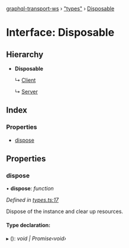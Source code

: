 [graphql-transport-ws](../README.md) › ["types"](../modules/_types_.md) › [Disposable](_types_.disposable.md)

# Interface: Disposable

## Hierarchy

* **Disposable**

  ↳ [Client](_client_.client.md)

  ↳ [Server](_server_.server.md)

## Index

### Properties

* [dispose](_types_.disposable.md#dispose)

## Properties

###  dispose

• **dispose**: *function*

*Defined in [types.ts:17](https://github.com/enisdenjo/graphql-transport-ws/blob/d45c8df/src/types.ts#L17)*

Dispose of the instance and clear up resources.

#### Type declaration:

▸ (): *void | Promise‹void›*
